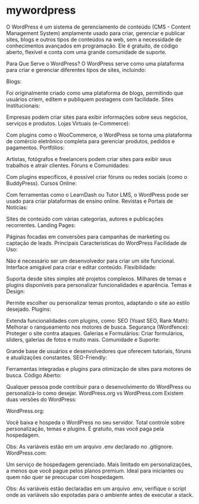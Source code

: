 # mywordpress

O WordPress é um sistema de gerenciamento de conteúdo (CMS - Content Management System) amplamente usado para criar, gerenciar e publicar sites, blogs e outros tipos de conteúdos na web, sem a necessidade de conhecimentos avançados em programação. Ele é gratuito, de código aberto, flexível e conta com uma grande comunidade de suporte.

Para Que Serve o WordPress?
O WordPress serve como uma plataforma para criar e gerenciar diferentes tipos de sites, incluindo:

Blogs:

Foi originalmente criado como uma plataforma de blogs, permitindo que usuários criem, editem e publiquem postagens com facilidade.
Sites Institucionais:

Empresas podem criar sites para exibir informações sobre seus negócios, serviços e produtos.
Lojas Virtuais (e-Commerce):

Com plugins como o WooCommerce, o WordPress se torna uma plataforma de comércio eletrônico completa para gerenciar produtos, pedidos e pagamentos.
Portfólios:

Artistas, fotógrafos e freelancers podem criar sites para exibir seus trabalhos e atrair clientes.
Fóruns e Comunidades:

Com plugins específicos, é possível criar fóruns ou redes sociais (como o BuddyPress).
Cursos Online:

Com ferramentas como o LearnDash ou Tutor LMS, o WordPress pode ser usado para criar plataformas de ensino online.
Revistas e Portais de Notícias:

Sites de conteúdo com várias categorias, autores e publicações recorrentes.
Landing Pages:

Páginas focadas em conversões para campanhas de marketing ou captação de leads.
Principais Características do WordPress
Facilidade de Uso:

Não é necessário ser um desenvolvedor para criar um site funcional.
Interface amigável para criar e editar conteúdo.
Flexibilidade:

Suporta desde sites simples até projetos complexos.
Milhares de temas e plugins disponíveis para personalizar funcionalidades e aparência.
Temas e Design:

Permite escolher ou personalizar temas prontos, adaptando o site ao estilo desejado.
Plugins:

Extenda funcionalidades com plugins, como:
SEO (Yoast SEO, Rank Math): Melhorar o ranqueamento nos motores de busca.
Segurança (Wordfence): Proteger o site contra ataques.
Galerias e Formulários: Criar formulários, sliders, galerias de fotos e muito mais.
Comunidade e Suporte:

Grande base de usuários e desenvolvedores que oferecem tutoriais, fóruns e atualizações constantes.
SEO-Friendly:

Ferramentas integradas e plugins para otimização de sites para motores de busca.
Código Aberto:

Qualquer pessoa pode contribuir para o desenvolvimento do WordPress ou personalizá-lo como desejar.
WordPress.org vs WordPress.com
Existem duas versões do WordPress:

WordPress.org:

Você baixa e hospeda o WordPress no seu servidor.
Total controle sobre personalização, temas e plugins.
É gratuito, mas você paga pela hospedagem.

Obs: As variáveis estão em um arquivo .env declarado no .gitignore.
WordPress.com:

Um serviço de hospedagem gerenciado.
Mais limitado em personalizações, a menos que você pague pelos planos premium.
Ideal para iniciantes ou quem não quer se preocupar com hospedagem.

Obs: As variáveis estão declaradas em um arquivo .env, verifique o script onde as variáveis são expotadas para o ambiente antes de executar a stack.
